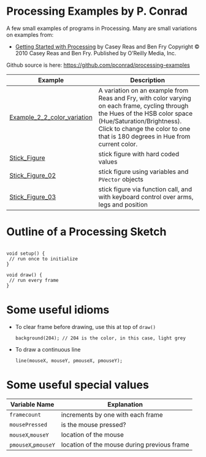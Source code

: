 # Processing Examples by P. Conrad

A few small examples of programs in Processing.  Many are small variations on
examples from:

*  [Getting Started with Processing](https://www.safaribooksonline.com/library/view/make-getting-started/9781457187070/) by Casey Reas and Ben Fry
   Copyright © 2010 Casey Reas and Ben Fry. 
   Published by O’Reilly Media, Inc.  

Github source is here: <https://github.com/pconrad/processing-examples>

| Example | Description |
|---------|-------------|
| [Example_2_2_color_variation](Example_2_2_color_variation) | A variation on an example from Reas and Fry, with color varying on each frame, cycling through the Hues of the HSB color space (Hue/Saturation/Brightness).  Click to change the color to one that is 180 degrees in Hue from current color.  |
| [Stick_Figure](Stick_Figure) | stick figure with hard coded values |
| [Stick_Figure_02](Stick_Figure_02) | stick figure using variables and `PVector` objects |
| [Stick_Figure_03](Stick_Figure_03) | stick figure via function call, and with keyboard control over arms, legs and position |

# Outline of a Processing Sketch

```processing

void setup() {
 // run once to initialize
}

void draw() {
 // run every frame
}

```

# Some useful idioms

* To clear frame before drawing, use this at top of `draw()`
   ```processing
   background(204); // 204 is the color, in this case, light grey
   ```
   
* To draw a continuous line
   ```processing
   line(mouseX, mouseY, pmouseX, pmouseY);
   ```
   

# Some useful special values 

| Variable Name | Explanation |
|---------------|-------------|
| `framecount` | increments by one with each frame |
| `mousePressed` | is the mouse pressed? |
| `mouseX`,`mouseY` | location of the mouse |
| `pmouseX`,`pmouseY` | location of the mouse during previous frame |